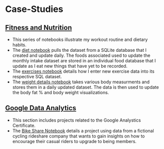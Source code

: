 # Case-Studies

<h2> <a href="https://github.com/Artuk009/Case-Studies/tree/34f222963237ae70564521bfbc985d41ac214a56/MyFitnessAndNutrition">Fitness and Nutrition</a> </h2>
<p>
  <ul>
    <li>This series of notebooks illustrate my workout routine and dietary habits.</li>
    <li>The <a href="https://github.com/Artuk009/Case-Studies/blob/34f222963237ae70564521bfbc985d41ac214a56/MyFitnessAndNutrition/diet.ipynb">diet notebook</a> pulls the dataset from a SQLite database that I created and update daily. The foods associated used to update the monthly intake dataset are stored in an individual food database that I update as I eat new things that have yet to be recorded.  </li>
    <li>The <a href="https://github.com/Artuk009/Case-Studies/blob/34f222963237ae70564521bfbc985d41ac214a56/MyFitnessAndNutrition/exercises.ipynb">exercises notebook</a> details how I enter new exercise data into its respective SQL dataset.   </li>
    <li>The <a href="https://github.com/Artuk009/Case-Studies/blob/34f222963237ae70564521bfbc985d41ac214a56/MyFitnessAndNutrition/weight_details.ipynb">weight details notebook</a> takes various body measurments and stores them in a daily updated dataset. The data is then used to update the body fat % and body weight visualizations. </li>
  </ul>
</p>
<h2> <a href="https://github.com/Artuk009/Case-Studies/tree/dc43770e9dccab681fabf47b8afbfd5a70046226/Google%20Data%20Analytics">Google Data Analytics</a> </h2>
<p>
  <ul>
    <li>This section includes projects related to the Google Analystics Certificate.</li>
    <li>The <a href="https://github.com/Artuk009/Case-Studies/tree/dc43770e9dccab681fabf47b8afbfd5a70046226/Google%20Data%20Analytics/BikeShare">Bike Share Notebook</a> details a project using data from a fictional cycling rideshare company that wants to gain insights on how to encourage their casual riders to upgrade to being members. </li>
   
  </ul>
</p>
